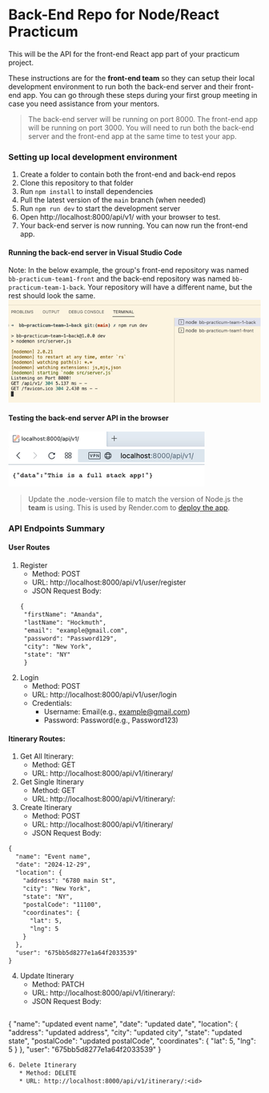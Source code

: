 # Back-End Repo for Node/React Practicum

This will be the API for the front-end React app part of your practicum project.

These instructions are for the **front-end team** so they can setup their local development environment to run 
both the back-end server and their front-end app. You can go through these steps during your first group meeting 
in case you need assistance from your mentors.

>The back-end server will be running on port 8000. The front-end app will be running on port 3000. You will need to run both the back-end server and the front-end app at the same time to test your app.

### Setting up local development environment

1. Create a folder to contain both the front-end and back-end repos 
2. Clone this repository to that folder
3. Run `npm install` to install dependencies
4. Pull the latest version of the `main` branch (when needed)
5. Run `npm run dev` to start the development server
6. Open http://localhost:8000/api/v1/ with your browser to test.
7. Your back-end server is now running. You can now run the front-end app.

#### Running the back-end server in Visual Studio Code

Note: In the below example, the group's front-end repository was named `bb-practicum-team1-front` and the back-end repository was named `bb-practicum-team-1-back`. Your repository will have a different name, but the rest should look the same.
![vsc running](images/back-end-running-vsc.png)

#### Testing the back-end server API in the browser

![browser server](images/back-end-running-browser.png)

>Update the .node-version file to match the version of Node.js the **team** is using. This is used by Render.com to [deploy the app](https://render.com/docs/node-version).

### API Endpoints Summary

#### User Routes
1. Register
   * Method: POST
   * URL: http://localhost:8000/api/v1/user/register
   * JSON Request Body:
   ```
   {
    "firstName": "Amanda",
    "lastName": "Hockmuth",
    "email": "example@gmail.com",
    "password": "Password129",
    "city": "New York",
    "state": "NY"
    }
   ```
2. Login
   * Method: POST
   * URL: http://localhost:8000/api/v1/user/login
   * Credentials:
     * Username: Email(e.g., example@gmail.com)
     * Password: Password(e.g., Password123)

#### Itinerary Routes:
1. Get All Itinerary:
   * Method: GET
   * URL: http://localhost:8000/api/v1/itinerary/
2. Get Single Itinerary
   * Method: GET
   * URL: http://localhost:8000/api/v1/itinerary/:<id>
3. Create Itinerary
   * Method: POST
   * URL: http://localhost:8000/api/v1/itinerary/
   * JSON Request Body:
```
{
  "name": "Event name",
  "date": "2024-12-29",
  "location": {
    "address": "6780 main St",
    "city": "New York",
    "state": "NY",
    "postalCode": "11100",
    "coordinates": {
      "lat": 5,
      "lng": 5
    }
  },
  "user": "675bb5d8277e1a64f2033539"
}

```
4. Update Itinerary
   * Method: PATCH
   * URL: http://localhost:8000/api/v1/itinerary/:<id>
   * JSON Request Body:
   ```
{
  "name": "updated event name",
  "date": "updated date",
  "location": {
    "address": "updated address",
    "city": "updated city",
    "state": "updated state",
    "postalCode": "updated postalCode",
    "coordinates": {
      "lat": 5,
      "lng": 5
    }
  },
  "user": "675bb5d8277e1a64f2033539"
}

```
6. Delete Itinerary
   * Method: DELETE
   * URL: http://localhost:8000/api/v1/itinerary/:<id>

